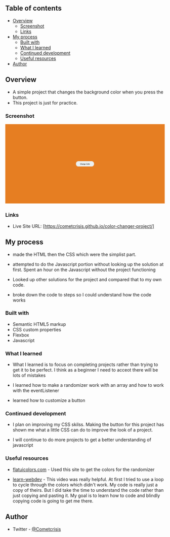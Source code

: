 ## Table of contents

- [Overview](#overview)
  - [Screenshot](#screenshot)
  - [Links](#links)
- [My process](#my-process)
  - [Built with](#built-with)
  - [What I learned](#what-i-learned)
  - [Continued development](#continued-development)
  - [Useful resources](#useful-resources)
- [Author](#author)

## Overview

- A simple project that changes the background color when you press the button.
- This project is just for practice.

### Screenshot

![alt text](https://github.com/CometCrisis/color-changer-project/blob/main/images/Screenshot%20Color%20Changer.jpg)

### Links

- Live Site URL: [https://cometcrisis.github.io/color-changer-project/]

## My process

- made the HTML then the CSS which were the simplist part.

- attempted to do the Javascript portion without looking up the solution at first. Spent an hour on the Javascript without the project functioning

- Looked up other solutions for the project and compared that to my own code.

- broke down the code to steps so I could understand how the code works

### Built with

- Semantic HTML5 markup
- CSS custom properties
- Flexbox
- Javascript

### What I learned

- What I learned is to focus on completing projects rather than trying to get it to be perfect. I think as a beginner I need to acceot there will be lots of mistakes

- I learned how to make a randomizer work with an array and how to work with the eventListener

- learned how to customize a button

### Continued development

- I plan on improving my CSS skilss. Making the button for this project has shown me what a little CSS can do to improve the look of a project.

- I will continue to do more projects to get a better understanding of javascript

### Useful resources

- [flatuicolors.com](https://flatuicolors.com/) - Used this site to get the colors for the randomizer

- [learn-webdev](https://www.youtube.com/watch?v=jznWWxPZkvQ&t=14s) - This video was really helpful. At first I tried to use a loop to cycle through the colors which didn't work. My code is really just a copy of theirs. But I did take the time to understand the code rather than just copying and pasting it. My goal is to learn how to code and blindly copying code is going to get me there.

## Author

- Twitter - [@Cometcrisis](https://twitter.com/Cometcrisis)
